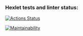 ### Hexlet tests and linter status:
[![Actions Status](https://github.com/rnik82/php-project-45/actions/workflows/hexlet-check.yml/badge.svg)](https://github.com/rnik82/php-project-45/actions)

[![Maintainability](https://api.codeclimate.com/v1/badges/7bddc2c0d162ff0074a0/maintainability)](https://codeclimate.com/github/rnik82/php-project-45/maintainability)
